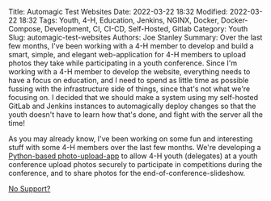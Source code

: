 Title: Automagic Test Websites
Date: 2022-03-22 18:32
Modified: 2022-03-22 18:32
Tags: Youth, 4-H, Education, Jenkins, NGINX, Docker, Docker-Compose, Development, CI, CI-CD, Self-Hosted, Gitlab
Category: Youth
Slug: automagic-test-websites
Authors: Joe Stanley
Summary: Over the last few months, I've been working with a 4-H member to develop and build a smart, simple, and elegant web-application for 4-H members to upload photos they take while participating in a youth conference. Since I'm working with a 4-H member to develop the website, everything needs to have a focus on education, and I need to spend as little time as possible fussing with the infrastructure side of things, since that's not what we're focusing on. I decided that we should make a system using my self-hosted GitLab and Jenkins instances to automagically deploy changes so that the youth doesn't have to learn how that's done, and fight with the server all the time!



As you may already know, I've been working on some fun and interesting stuff with some 4-H members over the last few months. We're developing a
[Python-based photo-upload-app](/reactjs-python-pictures-and-4h.html) to allow 4-H youth (delegates) at a youth conference upload photos securely
to participate in competitions during the conference, and to share photos for the end-of-conference-slideshow.

<object data="https://gitlab.stanleysolutionsnw.com/idaho4h/4HPhotoUploader/-/raw/develop/Jenkinsfile" type="text/plain"
width="500" style="height: 300px">
<a href="https://gitlab.stanleysolutionsnw.com/idaho4h/4HPhotoUploader/-/raw/develop/Jenkinsfile">No Support?</a>
</object>